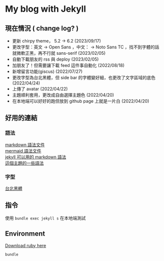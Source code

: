# My blog with Jekyll

## 現在情況 ( change log? )
- 更新 chirpy theme， 5.2 -> 6.2 (2023/09/17)
- 更改字型：英文 -> Open Sans ，中文： -> Noto Sans TC ，找不到字體的話就微軟正黑，再不行就 sans-serif (2023/02/05)
- 自動下載朋友的 rss 與 deploy (2023/02/05)
- 加朋友了！但需要讓下載 feed 這件事自動化 (2022/08/18)
- 新增留言功能(giscus) (2022/07/27)
- 更改字型為台北黑體，但 side bar 的字體變好細，也更改了文字區域的底色 (2022/04/24)
- 上傳了 avatar (2022/04/22)
- 主題順利套用，更改成自由選擇主題色 (2022/04/20)
- 在本地端可以好好的跑但放到 github page 上就是一片白 (2022/04/20)

## 好用的連結
### 語法
[markdown 語法文件](https://markdown.tw/#em) <br>
[mermaid 語法文件](https://mermaid.js.org/syntax/flowchart.html) <br>
[jekyll 可以用的 markdown 語法](https://www.markdownguide.org/tools/jekyll/)<br>
[這個主題的一些語法](https://chirpy.cotes.page/posts/write-a-new-post/)

### 字型
[台北黑體](https://sites.google.com/view/jtfoundry/)<br>

## 指令
使用 `bundle exec jekyll s` 在本地端測試

## Environment
[Download ruby here](https://rubyinstaller.org/downloads/)

```
bundle
```
